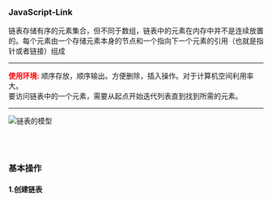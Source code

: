 ### JavaScript-Link

链表存储有序的元素集合，但不同于数组，链表中的元素在内存中并不是连续放置的。每个元素由一个存储元素本身的节点和一个指向下一个元素的引用（也就是指针或者链接）组成

--------

**<font color=#FF0000>使用环境:</font>** 顺序存放，顺序输出。方便删除，插入操作。对于计算机空间利用率大。  
要访问链表中的一个元素，需要从起点开始迭代列表直到找到所需的元素。

--------

![链表的模型](https://images2017.cnblogs.com/blog/1120165/201712/1120165-20171207161602113-1451349858.png)


<br>
<br>

### 基本操作

#### 1.创建链表

``` JavaScript



```